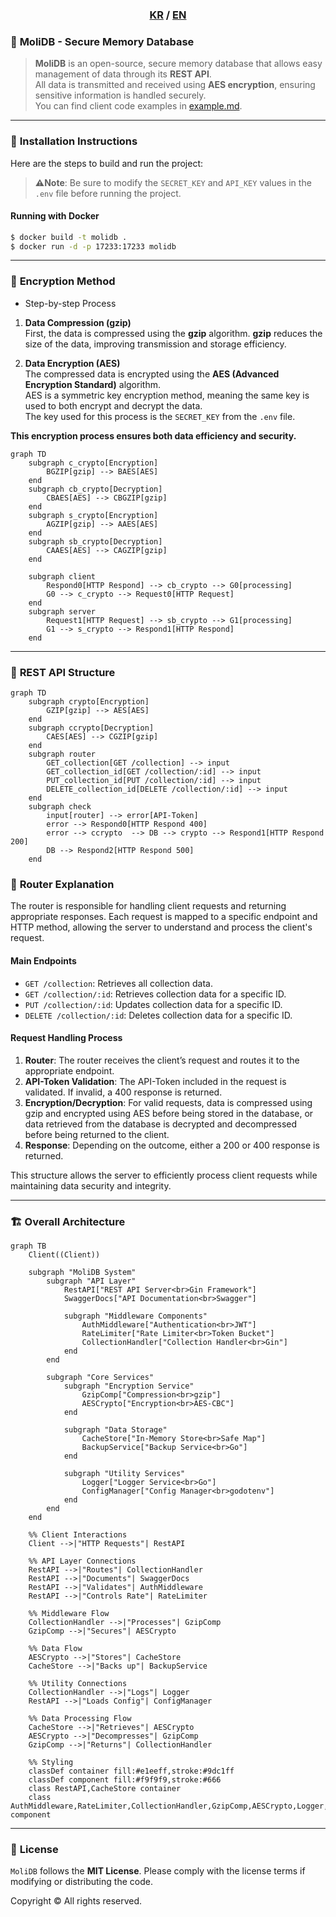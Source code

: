 <div align="center">
  <h3>
    <a href="/README.md">KR</a> /
    <a href="/README.en.md">EN</a>
  </h3>
</div>

### 🌟 **MoliDB - Secure Memory Database**

> **MoliDB** is an open-source, secure memory database that allows easy management of data through its **REST API**.  
All data is transmitted and received using **AES encryption**, ensuring sensitive information is handled securely.  
You can find client code examples in [example.md](/md/example.md).

---

### 🚀 **Installation Instructions**

Here are the steps to build and run the project:

> **⚠️Note**: Be sure to modify the `SECRET_KEY` and `API_KEY` values in the `.env` file before running the project.

#### **Running with Docker**

```sh
$ docker build -t molidb .
$ docker run -d -p 17233:17233 molidb
```

---

### 🔐 **Encryption Method**

- Step-by-step Process

1. **Data Compression (gzip)**  
   First, the data is compressed using the **gzip** algorithm. **gzip** reduces the size of the data, improving transmission and storage efficiency.

2. **Data Encryption (AES)**  
   The compressed data is encrypted using the **AES (Advanced Encryption Standard)** algorithm.  
   AES is a symmetric key encryption method, meaning the same key is used to both encrypt and decrypt the data.  
   The key used for this process is the `SECRET_KEY` from the `.env` file.

**This encryption process ensures both data efficiency and security.**

```mermaid
graph TD
    subgraph c_crypto[Encryption]
        BGZIP[gzip] --> BAES[AES]
    end
    subgraph cb_crypto[Decryption]
        CBAES[AES] --> CBGZIP[gzip]
    end
    subgraph s_crypto[Encryption]
        AGZIP[gzip] --> AAES[AES]
    end
    subgraph sb_crypto[Decryption]
        CAAES[AES] --> CAGZIP[gzip]
    end

    subgraph client
        Respond0[HTTP Respond] --> cb_crypto --> G0[processing]
        G0 --> c_crypto --> Request0[HTTP Request]
    end
    subgraph server
        Request1[HTTP Request] --> sb_crypto --> G1[processing]
        G1 --> s_crypto --> Respond1[HTTP Respond]
    end
```

---

### 📡 **REST API Structure**

```mermaid
graph TD
    subgraph crypto[Encryption]
        GZIP[gzip] --> AES[AES]
    end
    subgraph ccrypto[Decryption]
        CAES[AES] --> CGZIP[gzip]
    end
    subgraph router
        GET_collection[GET /collection] --> input
        GET_collection_id[GET /collection/:id] --> input
        PUT_collection_id[PUT /collection/:id] --> input
        DELETE_collection_id[DELETE /collection/:id] --> input
    end
    subgraph check
        input[router] --> error[API-Token]
        error --> Respond0[HTTP Respond 400]
        error --> ccrypto  --> DB --> crypto --> Respond1[HTTP Respond 200]
        DB --> Respond2[HTTP Respond 500]
    end
```

### 📍 **Router Explanation**

The router is responsible for handling client requests and returning appropriate responses. Each request is mapped to a specific endpoint and HTTP method, allowing the server to understand and process the client's request.

#### **Main Endpoints**

- `GET /collection`: Retrieves all collection data.
- `GET /collection/:id`: Retrieves collection data for a specific ID.
- `PUT /collection/:id`: Updates collection data for a specific ID.
- `DELETE /collection/:id`: Deletes collection data for a specific ID.

#### **Request Handling Process**

1. **Router**: The router receives the client’s request and routes it to the appropriate endpoint.
2. **API-Token Validation**: The API-Token included in the request is validated. If invalid, a 400 response is returned.
3. **Encryption/Decryption**: For valid requests, data is compressed using gzip and encrypted using AES before being stored in the database, or data retrieved from the database is decrypted and decompressed before being returned to the client.
4. **Response**: Depending on the outcome, either a 200 or 400 response is returned.

This structure allows the server to efficiently process client requests while maintaining data security and integrity.

---

### 🏗️ Overall Architecture

```mermaid
graph TB
    Client((Client))
    
    subgraph "MoliDB System"
        subgraph "API Layer"
            RestAPI["REST API Server<br>Gin Framework"]
            SwaggerDocs["API Documentation<br>Swagger"]
            
            subgraph "Middleware Components"
                AuthMiddleware["Authentication<br>JWT"]
                RateLimiter["Rate Limiter<br>Token Bucket"]
                CollectionHandler["Collection Handler<br>Gin"]
            end
        end
        
        subgraph "Core Services"
            subgraph "Encryption Service"
                GzipComp["Compression<br>gzip"]
                AESCrypto["Encryption<br>AES-CBC"]
            end
            
            subgraph "Data Storage"
                CacheStore["In-Memory Store<br>Safe Map"]
                BackupService["Backup Service<br>Go"]
            end
            
            subgraph "Utility Services"
                Logger["Logger Service<br>Go"]
                ConfigManager["Config Manager<br>godotenv"]
            end
        end
    end

    %% Client Interactions
    Client -->|"HTTP Requests"| RestAPI
    
    %% API Layer Connections
    RestAPI -->|"Routes"| CollectionHandler
    RestAPI -->|"Documents"| SwaggerDocs
    RestAPI -->|"Validates"| AuthMiddleware
    RestAPI -->|"Controls Rate"| RateLimiter
    
    %% Middleware Flow
    CollectionHandler -->|"Processes"| GzipComp
    GzipComp -->|"Secures"| AESCrypto
    
    %% Data Flow
    AESCrypto -->|"Stores"| CacheStore
    CacheStore -->|"Backs up"| BackupService
    
    %% Utility Connections
    CollectionHandler -->|"Logs"| Logger
    RestAPI -->|"Loads Config"| ConfigManager
    
    %% Data Processing Flow
    CacheStore -->|"Retrieves"| AESCrypto
    AESCrypto -->|"Decompresses"| GzipComp
    GzipComp -->|"Returns"| CollectionHandler

    %% Styling
    classDef container fill:#e1eeff,stroke:#9dc1ff
    classDef component fill:#f9f9f9,stroke:#666
    class RestAPI,CacheStore container
    class AuthMiddleware,RateLimiter,CollectionHandler,GzipComp,AESCrypto,Logger,ConfigManager,BackupService component
```

---

### 📜 **License**

`MoliDB` follows the **MIT License**. Please comply with the license terms if modifying or distributing the code.

Copyright © All rights reserved.
